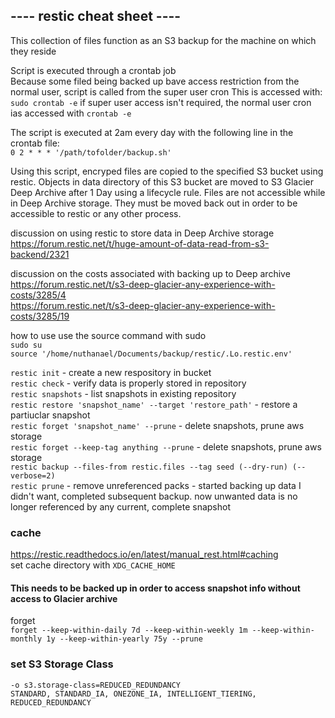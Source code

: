 ## ---- restic cheat sheet ----  
This collection of files function as an S3 backup for the machine on which they reside  

Script is executed through a crontab job  
Because some filed being backed up bave access restriction from the normal user, script is called from the super user cron
This is accessed with: `sudo crontab -e` if super user access isn't required, the normal user cron ias accessed with `crontab -e`

The script is executed at 2am every day with the following line in the crontab file:  
`0 2 * * * '/path/tofolder/backup.sh'`  

Using this script, encryped files are copied to the specified S3 bucket using restic. Objects in data directory of this S3 bucket are moved to S3 Glacier Deep Archive after 1 Day using a lifecycle rule. Files are not accessible while in Deep Archive storage. They must be moved back out in order to be accessible to restic or any other process.

discussion on using restic to store data in Deep Archive storage  
https://forum.restic.net/t/huge-amount-of-data-read-from-s3-backend/2321

discussion on the costs associated with backing up to Deep archive  
https://forum.restic.net/t/s3-deep-glacier-any-experience-with-costs/3285/4  
https://forum.restic.net/t/s3-deep-glacier-any-experience-with-costs/3285/19  

how to use use the source command with sudo  
`sudo su`  
`source '/home/nuthanael/Documents/backup/restic/.Lo.restic.env'`  

`restic init` - create a new respository in bucket  
`restic check` - verify data is properly stored in repository  
`restic snapshots` - list snapshots in existing repository  
`restic restore 'snapshot_name' --target 'restore_path'` - restore a partiuclar snapshot  
`restic forget 'snapshot_name' --prune` - delete snapshots, prune aws storage  
`restic forget --keep-tag anything --prune` - delete snapshots, prune aws storage  
`restic backup --files-from restic.files --tag seed (--dry-run) (--verbose=2)`  
`restic prune` - remove unreferenced packs - started backing up data I didn't want, completed subsequent backup. now unwanted data is no longer referenced by any current, complete snapshot  

### cache
https://restic.readthedocs.io/en/latest/manual_rest.html#caching  
set cache directory with `XDG_CACHE_HOME`  
#### This needs to be backed up in order to access snapshot info without access to Glacier archive

forget  
`forget --keep-within-daily 7d --keep-within-weekly 1m --keep-within-monthly 1y --keep-within-yearly 75y --prune`

### set S3 Storage Class  
`-o s3.storage-class=REDUCED_REDUNDANCY`  
`STANDARD, STANDARD_IA, ONEZONE_IA, INTELLIGENT_TIERING, REDUCED_REDUNDANCY`  
